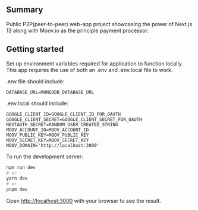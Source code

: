 ## Summary
Public P2P(peer-to-peer) web-app project showcasing the power of Next.js 13 along with Moov.io as the principle payment processor.


## Getting started

Set up environment variables required for application to function locally.
This app requires the use of both an .env and .env.local file to work.

.env file should include:
```
DATABASE_URL=MONGODB_DATABASE_URL
```

.env.local should include:
```
GOOGLE_CLIENT_ID=GOOGLE_CLIENT_ID_FOR_OAUTH
GOOGLE_CLIENT_SECRET=GOOGLE_CLIENT_SECRET_FOR_OAUTH
NEXTAUTH_SECRET=RANDOM_USER_CREATED_STRING
MOOV_ACCOUNT_ID=MOOV_ACCOUNT_ID
MOOV_PUBLIC_KEY=MOOV_PUBLIC_KEY
MOOV_SECRET_KEY=MOOV_SECRET_KEY
MOOV_DOMAIN='http://localhost:3000'
```

To run the development server:

```bash
npm run dev
# or
yarn dev
# or
pnpm dev
```

Open [http://localhost:3000](http://localhost:3000) with your browser to see the result.
